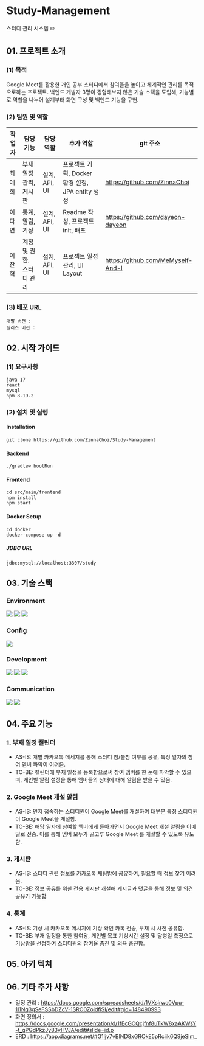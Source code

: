 # Study-Management

스터디 관리 시스템 ✏️

## 01. 프로젝트 소개

### (1) 목적

Google Meet를 활용한 개인 공부 스터디에서 참여율을 높이고 체계적인 관리를 목적으로하는 프로젝트.
백엔드 개발자 3명이 경험해보지 않은 기술 스택을 도입해, 기능별로 역할을 나누어 설계부터 화면 구성 및 백엔드 기능을 구현.

### (2) 팀원 및 역할

| 작업자 | 담당 기능                 | 담당 역할     | 추가 역할                                        | git 주소                          |
| ------ | ------------------------- | ------------- | ------------------------------------------------ | --------------------------------- |
| 최예희 | 부재일정 관리, 게시판     | 설계, API, UI | 프로젝트 기획, Docker 환경 설정, JPA entity 생성 | https://github.com/ZinnaChoi      |
| 이다연 | 통계, 알림, 기상          | 설계, API, UI | Readme 작성, 프로젝트 init, 배포                 | https://github.com/dayeon-dayeon  |
| 이찬혁 | 계정 및 권한, 스터디 관리 | 설계, API, UI | 프로젝트 일정 관리, UI Layout                    | https://github.com/MeMyself-And-I |

### (3) 배포 URL

```
개발 버전 :
릴리즈 버전 :
```

## 02. 시작 가이드

### (1) 요구사항

```
java 17
react
mysql
npm 8.19.2
```

### (2) 설치 및 실행

#### Installation

```
git clone https://github.com/ZinnaChoi/Study-Management
```

#### Backend

```
./gradlew bootRun
```

#### Frontend

```
cd src/main/frontend
npm install
npm start
```

#### Docker Setup

```
cd docker
docker-compose up -d
```

##### JDBC URL

```
jdbc:mysql://localhost:3307/study
```

## 03. 기술 스택

### Environment

<img src="https://img.shields.io/badge/Visual Studio Code-007ACC?style=for-the-badge&logo=Visual Studio Code&logoColor=white"> <img src="https://img.shields.io/badge/Git-F05032?style=for-the-badge&logo=Git&logoColor=white"> <img src="https://img.shields.io/badge/GitHub-181717?style=for-the-badge&logo=GitHub&logoColor=white">

### Config

<img src="https://img.shields.io/badge/npm-CB3837?style=for-the-badge&logo=npm&logoColor=white">

### Development

<img src="https://img.shields.io/badge/Spring Boot-6DB33F?style=for-the-badge&logo=Spring Boot&logoColor=white"> <img src="https://img.shields.io/badge/Java-437291?style=for-the-badge&logo=OpenJDK&logoColor=white"> <img src="https://img.shields.io/badge/React-61DAFB?style=for-the-badge&logo=React&logoColor=white">

### Communication

<img src="https://img.shields.io/badge/Google Drive-4285F4?style=for-the-badge&logo=Google Drive&logoColor=white"> <img src="https://img.shields.io/badge/Google Meet-00897B?style=for-the-badge&logo=Google Meet&logoColor=white">

## 04. 주요 기능

### 1. 부재 일정 캘린더

- AS-IS: 개별 카카오톡 메세지를 통해 스터디 참/불참 여부를 공유, 특정 일자의 참여 멤버 파악이 어려움.
- TO-BE: 캘린더에 부재 일정을 등록함으로써 참여 멤버를 한 눈에 파악할 수 있으며, 개인별 알림 설정을 통해 멤버들의 상태에 대해 알림을 받을 수 있음.

### 2. Google Meet 개설 알림

- AS-IS: 먼저 접속하는 스터디원이 Google Meet를 개설하여 대부분 특정 스터디원이 Google Meet을 개설함.
- TO-BE: 해당 일자에 참여할 멤버에게 돌아가면서 Google Meet 개설 알림을 이메일로 전송. 이를 통해 멤버 모두가 골고루 Google Meet 를 개설할 수 있도록 유도함.

### 3. 게시판

- AS-IS: 스터디 관련 정보를 카카오톡 채팅방에 공유하여, 필요할 때 정보 찾기 어려움.
- TO-BE: 정보 공유를 위한 전용 게시판 개설해 게시글과 댓글을 통해 정보 및 의견 공유가 가능함.

### 4. 통계

- AS-IS: 기상 시 카카오톡 메시지에 기상 확인 카톡 전송, 부재 시 사전 공유함.
- TO-BE: 부재 일정을 통한 참여왕, 개인별 목표 기상시간 설정 및 달성일 측정으로 기상왕을 선정하여 스터디원의 참여율 증진 및 의욕 증진함.

## 05. 아키 텍쳐

## 06. 기타 추가 사항

- 일정 관리 : https://docs.google.com/spreadsheets/d/1VXsirwc0Vpu-1I1Nq3qSeFSSbDZcV-1SRO0ZoidfiSI/edit#gid=148490993
- 화면 정의서 : https://docs.google.com/presentation/d/1fEcGCQcjfnf8uTkW8xaAKWsY-t_qPGdPkzJy83yHVJA/edit#slide=id.p
- ERD : https://app.diagrams.net/#G1Ijv7vBlND8xGROkE5pRciik6Q9jeSIm_
